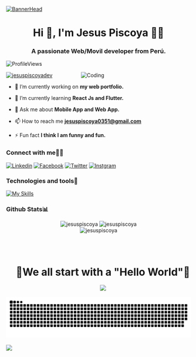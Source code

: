 [![BannerHead](https://i.postimg.cc/NMyCcQJp/Web-Coding.gif)]()

<h1 align="center">Hi 👋, I'm Jesus Piscoya 🧑‍💻</h1>
<h3 align="center">A passionate Web/Movil developer from Perú.</h3>

![ProfileViews](https://komarev.com/ghpvc/?username=jesuspiscoya&label=PROFILE+VIEWS&color=blue&style=for-the-badge)

<img align="right" alt="Coding" width="300" src="https://i.imgur.com/840b0PX.gif">

<p align="left"> <a href="https://twitter.com/jesuspiscoyadev" target="_blank"><img src="https://img.shields.io/twitter/follow/jesuspiscoyadev?logo=twitter&style=for-the-badge" alt="jesuspiscoyadev" /></a> </p>

- 🔭 I’m currently working on **my web portfolio.**

- 🌱 I’m currently learning **React Js and Flutter.**

- 💬 Ask me about **Mobile App and Web App.**

- 📫 How to reach me **jesuspiscoya0351@gmail.com**

- ⚡ Fun fact **I think I am funny and fun.**

### Connect with me🙋‍♂️

<a href="https://www.linkedin.com/in/jesuspiscoya" target="_blank"><img src="https://skillicons.dev/icons?i=linkedin" alt="Linkedin"></a>
<a href="https://www.facebook.com/jesuspiscoya.dev" target="_blank"><img src="https://raw.githubusercontent.com/rahuldkjain/github-profile-readme-generator/master/src/images/icons/Social/facebook.svg" alt="Facebook" width="48"></a>
<a href="https://twitter.com/JesusPiscoyaDev" target="_blank"><img src="https://skillicons.dev/icons?i=twitter" alt="Twitter"></a>
<a href="https://instagram.com/jesus.piscoya" target="_blank"><img src="https://skillicons.dev/icons?i=instagram" alt="Instgram"></a>

### Technologies and tools📍

[![My Skills](https://skillicons.dev/icons?i=react,nodejs,html,css,javascript,bootstrap,vite,babel,androidstudio,flutter,dart,java,kotlin,sqlite,firebase,php,jquery,mysql,vscode,postman,sketchup)](https://skillicons.dev)

### Github Stats📊

<div align="center">
  <img src="https://github-readme-stats.vercel.app/api?username=jesuspiscoya&show_icons=true&rank_icon=github&title_color=00aaff&bg_color=0,000000,130F40" alt="jesuspiscoya" />
  <img height="196" src="https://github-readme-stats.vercel.app/api/top-langs?username=jesuspiscoya&show_icons=true&layout=compact&bg_color=0,000000,130F40" alt="jesuspiscoya" />
</div>
<div align="center">
  <img src="https://github-readme-streak-stats.herokuapp.com?user=jesuspiscoya&theme=transparent&background=0%2C000000%2C130F40" alt="jesuspiscoya" />
</div>

<br>
<br>

<!--h2 without bottom border-->
<div id="user-content-toc">
  <ul align="center">
    <summary><h1 style="display: inline-block">🚀We all start with a "Hello World"🚀</h1></summary>
    <img src="https://user-images.githubusercontent.com/73097560/115834477-dbab4500-a447-11eb-908a-139a6edaec5c.gif">
  </ul>
</div>

<div align="center">
  <img  src="https://github.com/1999AZZAR/1999AZZAR/blob/main/resources/img/grid-snake.svg"
       alt="snake" /></a>
</div>
<br>
<img src="https://user-images.githubusercontent.com/73097560/115834477-dbab4500-a447-11eb-908a-139a6edaec5c.gif">
